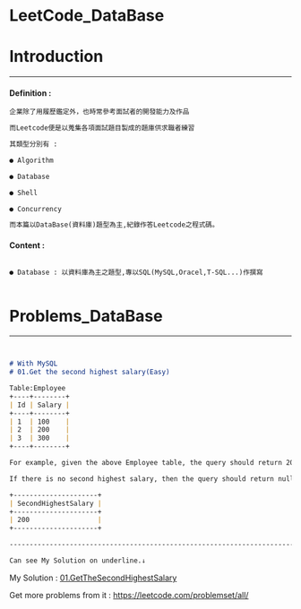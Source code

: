 # LeetCode_DataBase

#  Introduction
***
#### Definition :
```markdown
企業除了用履歷鑑定外，也時常參考面試者的開發能力及作品

而Leetcode便是以蒐集各項面試題目製成的題庫供求職者練習

其類型分別有 : 

● Algorithm 

● Database

● Shell

● Concurrency

而本篇以DataBase(資料庫)題型為主,紀錄作答Leetcode之程式碼。 


```
#### Content : 
```markdown

● Database : 以資料庫為主之題型,專以SQL(MySQL,Oracel,T-SQL...)作撰寫



```

#  Problems_DataBase
***
```markdown


# With MySQL
# 01.Get the second highest salary(Easy)

Table:Employee
+----+--------+
| Id | Salary |
+----+--------+
| 1  | 100    |
| 2  | 200    |
| 3  | 300    |
+----+--------+

For example, given the above Employee table, the query should return 200 as the second highest salary. 

If there is no second highest salary, then the query should return null.

+---------------------+
| SecondHighestSalary |
+---------------------+
| 200                 |
+---------------------+

-----------------------------------------------------------------------------------------------------

Can see My Solution on underline.↓

```
My Solution :
[01.GetTheSecondHighestSalary](https://github.com/Wiwi-Creator/LeetCode_DataBase/blob/main/GetTheSecondHighestSalary.sql)


Get more problems from it : https://leetcode.com/problemset/all/


